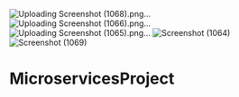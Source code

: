 ![Uploading Screenshot (1068).png…]()
![Uploading Screenshot (1066).png…]()
![Uploading Screenshot (1065).png…]()
![Screenshot (1064)](https://github.com/Ujjawal1640/MicroservicesProject/assets/122083084/e8f47311-200a-4d2c-b9a6-7dfeddfe84b0)
![Screenshot (1069)](https://github.com/Ujjawal1640/MicroservicesProject/assets/122083084/ec3c7e6e-28b7-470f-9013-04768a15b4d6)

# MicroservicesProject
